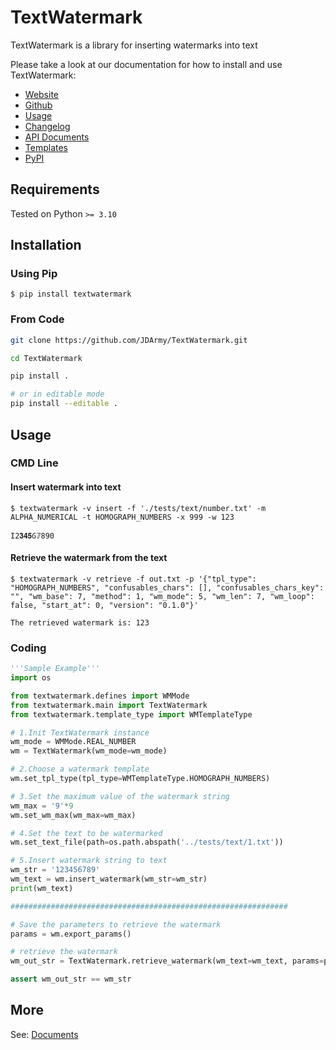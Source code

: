 # TextWatermark

TextWatermark is a library for inserting watermarks into text

Please take a look at our documentation for how to install and use TextWatermark:

- [Website](https://textwatermark.jd.army/)
- [Github](https://github.com/JDArmy/TextWatermark)
- [Usage](https://textwatermark.jd.army/usage)
- [Changelog](https://textwatermark.jd.army/changelog)
- [API Documents](https://textwatermark.jd.army/api/main/)
- [Templates](https://textwatermark.jd.army/templates/)
- [PyPI](https://pypi.org/project/textwatermark/)

## Requirements

Tested on Python `>= 3.10`

## Installation

### Using Pip

`$ pip install textwatermark`

### From Code

```bash
git clone https://github.com/JDArmy/TextWatermark.git

cd TextWatermark

pip install .

# or in editable mode
pip install --editable .
```

## Usage

### CMD Line

#### Insert watermark into text

```session
$ textwatermark -v insert -f './tests/text/number.txt' -m ALPHA_NUMERICAL -t HOMOGRAPH_NUMBERS -x 999 -w 123

Ӏ2𝟑𝟒𝟓Ⳓ𝟟890
```

#### Retrieve the watermark from the text

```session
$ textwatermark -v retrieve -f out.txt -p '{"tpl_type": "HOMOGRAPH_NUMBERS", "confusables_chars": [], "confusables_chars_key": "", "wm_base": 7, "method": 1, "wm_mode": 5, "wm_len": 7, "wm_loop": false, "start_at": 0, "version": "0.1.0"}'

The retrieved watermark is: 123
```

### Coding

```py
'''Sample Example'''
import os

from textwatermark.defines import WMMode
from textwatermark.main import TextWatermark
from textwatermark.template_type import WMTemplateType

# 1.Init TextWatermark instance
wm_mode = WMMode.REAL_NUMBER
wm = TextWatermark(wm_mode=wm_mode)

# 2.Choose a watermark template
wm.set_tpl_type(tpl_type=WMTemplateType.HOMOGRAPH_NUMBERS)

# 3.Set the maximum value of the watermark string
wm_max = '9'*9
wm.set_wm_max(wm_max=wm_max)

# 4.Set the text to be watermarked
wm.set_text_file(path=os.path.abspath('../tests/text/1.txt'))

# 5.Insert watermark string to text
wm_str = '123456789'
wm_text = wm.insert_watermark(wm_str=wm_str)
print(wm_text)

##############################################################

# Save the parameters to retrieve the watermark
params = wm.export_params()

# retrieve the watermark
wm_out_str = TextWatermark.retrieve_watermark(wm_text=wm_text, params=params)

assert wm_out_str == wm_str

```

## More

See: [Documents](https://textwatermark.jd.army/)
